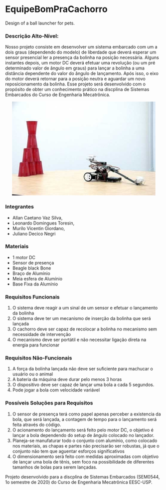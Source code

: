 # EquipeBomPraCachorro
Design of a ball launcher for pets.

### Descrição Alto-Nível: 
Nosso projeto consiste em desenvolver um sistema embarcado com um a dois graus (dependendo do modelo) de liberdade que deverá esperar um sensor presencial ler a presença da bolinha na posição necessária. Alguns instantes depois, um motor DC deverá efetuar uma revolução (ou um pré determinado valor de ângulo em graus) para lançar a bolinha a uma distância dependente do valor do ângulo de lançamento. Após isso, o eixo do motor deverá retornar para a posição neutra e aguardar um novo reposicionamento da bolinha. Esse projeto será desenvolvido com o propósito de obter um conhecimento prático na discplina de Sistemas Embarcados do Curso de Engenharia Mecatrônica.

<p align="center">
  <img width="460" height="300" src=imagem.jpeg>
</p>


### Integrantes
- Allan Caetano Vaz Silva,
- Leonardo Domingues Toresin,
- Murilo Vicentin Giordano,
- Juliano Decico Negri


### Materiais
- 1 motor DC
- Sensor de presença
- Beagle black Bone
- Braço de Alumínio
- Meia esfera de Alumínio
- Base Fixa da Alumínio

### Requisitos Funcionais 
1. O sistema deve reagir a um sinal de um sensor e efetuar o lançamento da bolinha 
2. O sistema deve ter um mecanismo de inserção da bolinha que será lançada
3. O cachorro deve ser capaz de recolocar a bolinha no mecanismo sem necessidade de intervenção 
4. O mecanismo deve ser portátil e não necessitar ligação direta na energia para funcionar

### Requisitos Não-Funcionais 
1. A força da bolinha lançada não deve ser suficiente para machucar o usuário ou o animal 
2. A bateria da máquina deve durar pelo menos 3 horas
3. O dispositivo deve ser capaz de lançar uma bola a cada 5 segundos.
4. Pode jogar a bola com velocidade variável 

### Possíveis Soluções para Requisitos
1. O sensor de presença terá como papel apenas perceber a existencia da bola, que será lançada, a contagem de tempo para o lançamento será feita através do código.
2. O acionamento do lançamento será feito pelo motor DC, o objetivo é lançar a bola dependendo do setup de ângulo colocado no lançador.
3. Planeja-se manufaturar todo o conjunto com alumínio, como colocado nos materiais, as chapas e partes não precisarão ser robustas, já que o conjunto não tem que aguentar esforços significativos
4. O dimensionamento será feito com medidas aproximadas com objetivo de lançar uma bola de tênis, sem foco na possibilidade de diferentes tamanhos de bolas para serem lançadas.

Projeto desenvolvido para a discplina de Sistemas Embarcados (SEM0544, 1o semestre de 2020) do Curso de Engenharia Mecatrônica EESC-USP.



